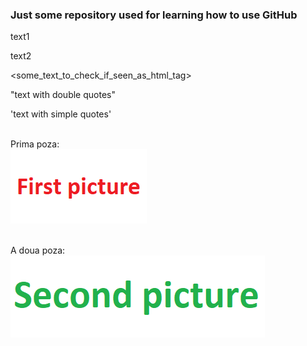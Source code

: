<h3> Just some repository used for learning how to use GitHub </h3>

text1

text2

<some_text_to_check_if_seen_as_html_tag>

"text with double quotes"

'text with simple quotes'

<br>Prima poza:<br>
<img src='screenshots/01.png'/><br>

<br>A doua poza:<br>
<img src='screenshots/02.png'/><br>
